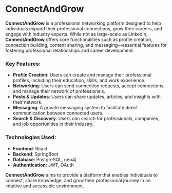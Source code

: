 # ConnectAndGrow

**ConnectAndGrow** is a professional networking platform designed to help individuals expand their professional connections, grow their careers, and engage with industry experts. While not as large-scale as LinkedIn, **ConnectAndGrow** offers core functionalities such as profile creation, connection building, content sharing, and messaging—essential features for fostering professional relationships and career development.

### Key Features:
- **Profile Creation**: Users can create and manage their professional profiles, including their education, skills, and work experience.
- **Networking**: Users can send connection requests, accept connections, and manage their network of professionals.
- **Posts & Updates**: Users can share updates, articles, and insights with their network.
- **Messaging**: A private messaging system to facilitate direct communication between connected users.
- **Search & Discovery**: Users can search for professionals, companies, and job opportunities in their industry.

### Technologies Used:
- **Frontend**: React
- **Backend**: SpringBoot
- **Database**: PostgreSQL, neo4j
- **Authentication**: JWT, OAuth

**ConnectAndGrow** aims to provide a platform that enables individuals to connect, share knowledge, and grow their professional journey in an intuitive and accessible environment.
